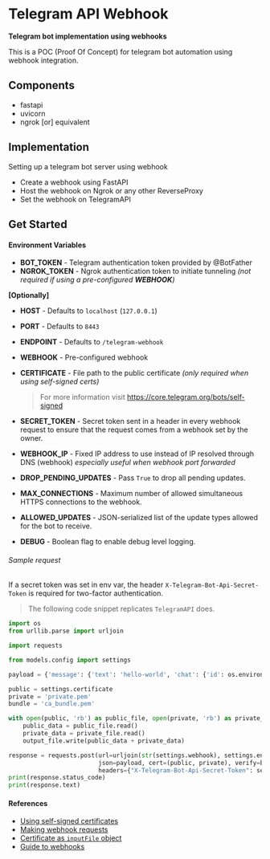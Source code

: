 # Telegram API Webhook

**Telegram bot implementation using webhooks**

This is a POC (Proof Of Concept) for telegram bot automation using webhook integration.

## Components

- fastapi
- uvicorn
- ngrok [or] equivalent

## Implementation

Setting up a telegram bot server using webhook

- Create a webhook using FastAPI
- Host the webhook on Ngrok or any other ReverseProxy
- Set the webhook on TelegramAPI

## Get Started

#### Environment Variables

- **BOT_TOKEN** - Telegram authentication token provided by @BotFather
- **NGROK_TOKEN** - Ngrok authentication token to initiate tunneling _(not required if using a
  pre-configured **WEBHOOK**)_

**[Optionally]**

- **HOST** - Defaults to `localhost` (`127.0.0.1`)
- **PORT** - Defaults to `8443`
- **ENDPOINT** - Defaults to `/telegram-webhook`
- **WEBHOOK** - Pre-configured webhook
- **CERTIFICATE** - File path to the public certificate _(only required when using self-signed certs)_
  > For more information visit https://core.telegram.org/bots/self-signed

- **SECRET_TOKEN** - Secret token sent in a header in every webhook request to ensure that the request comes from a
  webhook set by the owner.
- **WEBHOOK_IP** - Fixed IP address to use instead of IP resolved through DNS (webhook) _especially useful when webhook port forwarded_
- **DROP_PENDING_UPDATES** - Pass `True` to drop all pending updates.
- **MAX_CONNECTIONS** - Maximum number of allowed simultaneous HTTPS connections to the webhook.
- **ALLOWED_UPDATES** - JSON-serialized list of the update types allowed for the bot to receive.

- **DEBUG** - Boolean flag to enable debug level logging.

###### Sample request

If a secret token was set in env var, the header `X-Telegram-Bot-Api-Secret-Token` is required for two-factor
authentication.

> The following code snippet replicates `TelegramAPI` does.

```python
import os
from urllib.parse import urljoin

import requests

from models.config import settings

payload = {'message': {'text': 'hello-world', 'chat': {'id': os.environ.get('CHAT_ID')}}}

public = settings.certificate
private = 'private.pem'
bundle = 'ca_bundle.pem'

with open(public, 'rb') as public_file, open(private, 'rb') as private_file, open(bundle, 'wb') as output_file:
    public_data = public_file.read()
    private_data = private_file.read()
    output_file.write(public_data + private_data)

response = requests.post(url=urljoin(str(settings.webhook), settings.endpoint),
                         json=payload, cert=(public, private), verify=bundle,
                         headers={"X-Telegram-Bot-Api-Secret-Token": settings.secret_token}, timeout=5)
print(response.status_code)
print(response.text)
```

#### References

- [Using self-signed certificates](https://core.telegram.org/bots/self-signed)
- [Making webhook requests](https://core.telegram.org/bots/api#making-requests)
- [Certificate as `inputFile` object](https://core.telegram.org/bots/api#inputfile)
- [Guide to webhooks](https://core.telegram.org/bots/webhooks)
